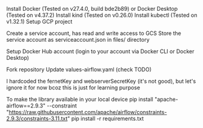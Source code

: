 
Install Docker (Tested on v27.4.0, build bde2b89) or Docker Desktop (Tested on v4.37.2)
Install kind (Tested on v0.26.0)
Install kubectl (Tested on v1.32.1)
Setup GCP project

Create a service account, has read and write access to GCS
Store the service account as serviceaccount.json in files/ directory

Setup Docker Hub account (login to your account via Docker CLI or Docker Desktop)

Fork repository
Update values-airflow.yaml (check TODO)

I hardcoded the fernetKey and webserverSecretKey (it's not good), but let's ignore it for now bcoz this is just for learning purpose

To make the library available in your local device
pip install "apache-airflow==2.9.3" --constraint "https://raw.githubusercontent.com/apache/airflow/constraints-2.9.3/constraints-3.11.txt"
pip install -r requirements.txt